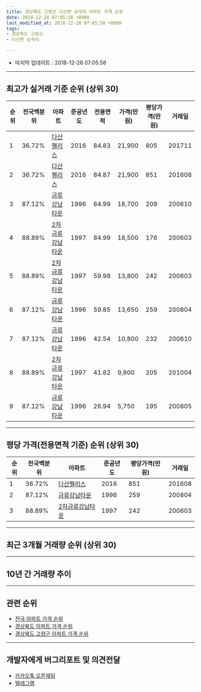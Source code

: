 ```yaml
---
title: 경상북도 고령군 다산면 상곡리 아파트 가격 순위
date: 2018-12-28 07:05:58 +0900
last_modified_at: 2018-12-28 07:05:58 +0900
tags:
- 경상북도 고령군
- 다산면 상곡리

---
```


* 마지막 업데이트 : 2018-12-28 07:05:58

---

## 최고가 실거래 기준 순위 (상위 30)


|순위|전국백분위|아파트|준공년도|전용면적|가격(만원)|평당가격(만원)|거래일|
|---|---|---|---|---|---|---|---|
|1|36.72%|[다산펠리스](https://search.naver.com/search.naver?query=%EA%B2%BD%EC%83%81%EB%B6%81%EB%8F%84+%EA%B3%A0%EB%A0%B9%EA%B5%B0+%EB%8B%A4%EC%82%B0%EB%A9%B4+%EC%83%81%EA%B3%A1%EB%A6%AC+%EB%8B%A4%EC%82%B0%ED%8E%A0%EB%A6%AC%EC%8A%A4)|2016|84.83|21,900|805|201711|
|2|36.72%|[다산펠리스](https://search.naver.com/search.naver?query=%EA%B2%BD%EC%83%81%EB%B6%81%EB%8F%84+%EA%B3%A0%EB%A0%B9%EA%B5%B0+%EB%8B%A4%EC%82%B0%EB%A9%B4+%EC%83%81%EA%B3%A1%EB%A6%AC+%EB%8B%A4%EC%82%B0%ED%8E%A0%EB%A6%AC%EC%8A%A4)|2016|84.87|21,900|851|201608|
|3|87.12%|[금류강남타운](https://search.naver.com/search.naver?query=%EA%B2%BD%EC%83%81%EB%B6%81%EB%8F%84+%EA%B3%A0%EB%A0%B9%EA%B5%B0+%EB%8B%A4%EC%82%B0%EB%A9%B4+%EC%83%81%EA%B3%A1%EB%A6%AC+%EA%B8%88%EB%A5%98%EA%B0%95%EB%82%A8%ED%83%80%EC%9A%B4)|1996|84.99|18,700|209|200610|
|4|88.89%|[2차금류강남타운](https://search.naver.com/search.naver?query=%EA%B2%BD%EC%83%81%EB%B6%81%EB%8F%84+%EA%B3%A0%EB%A0%B9%EA%B5%B0+%EB%8B%A4%EC%82%B0%EB%A9%B4+%EC%83%81%EA%B3%A1%EB%A6%AC+2%EC%B0%A8%EA%B8%88%EB%A5%98%EA%B0%95%EB%82%A8%ED%83%80%EC%9A%B4)|1997|84.99|18,500|176|200603|
|5|88.89%|[2차금류강남타운](https://search.naver.com/search.naver?query=%EA%B2%BD%EC%83%81%EB%B6%81%EB%8F%84+%EA%B3%A0%EB%A0%B9%EA%B5%B0+%EB%8B%A4%EC%82%B0%EB%A9%B4+%EC%83%81%EA%B3%A1%EB%A6%AC+2%EC%B0%A8%EA%B8%88%EB%A5%98%EA%B0%95%EB%82%A8%ED%83%80%EC%9A%B4)|1997|59.98|13,800|242|200603|
|6|87.12%|[금류강남타운](https://search.naver.com/search.naver?query=%EA%B2%BD%EC%83%81%EB%B6%81%EB%8F%84+%EA%B3%A0%EB%A0%B9%EA%B5%B0+%EB%8B%A4%EC%82%B0%EB%A9%B4+%EC%83%81%EA%B3%A1%EB%A6%AC+%EA%B8%88%EB%A5%98%EA%B0%95%EB%82%A8%ED%83%80%EC%9A%B4)|1996|59.85|13,650|259|200804|
|7|87.12%|[금류강남타운](https://search.naver.com/search.naver?query=%EA%B2%BD%EC%83%81%EB%B6%81%EB%8F%84+%EA%B3%A0%EB%A0%B9%EA%B5%B0+%EB%8B%A4%EC%82%B0%EB%A9%B4+%EC%83%81%EA%B3%A1%EB%A6%AC+%EA%B8%88%EB%A5%98%EA%B0%95%EB%82%A8%ED%83%80%EC%9A%B4)|1996|42.54|10,800|232|200610|
|8|88.89%|[2차금류강남타운](https://search.naver.com/search.naver?query=%EA%B2%BD%EC%83%81%EB%B6%81%EB%8F%84+%EA%B3%A0%EB%A0%B9%EA%B5%B0+%EB%8B%A4%EC%82%B0%EB%A9%B4+%EC%83%81%EA%B3%A1%EB%A6%AC+2%EC%B0%A8%EA%B8%88%EB%A5%98%EA%B0%95%EB%82%A8%ED%83%80%EC%9A%B4)|1997|41.82|9,800|205|201004|
|9|87.12%|[금류강남타운](https://search.naver.com/search.naver?query=%EA%B2%BD%EC%83%81%EB%B6%81%EB%8F%84+%EA%B3%A0%EB%A0%B9%EA%B5%B0+%EB%8B%A4%EC%82%B0%EB%A9%B4+%EC%83%81%EA%B3%A1%EB%A6%AC+%EA%B8%88%EB%A5%98%EA%B0%95%EB%82%A8%ED%83%80%EC%9A%B4)|1996|26.94|5,750|195|200805|


---

## 평당 가격(전용면적 기준) 순위 (상위 30)


|순위|전국백분위|아파트|준공년도|평당가격(만원)|거래일|
|---|---|---|---|---|---|
|1|36.72%|[다산펠리스](https://search.naver.com/search.naver?query=%EA%B2%BD%EC%83%81%EB%B6%81%EB%8F%84+%EA%B3%A0%EB%A0%B9%EA%B5%B0+%EB%8B%A4%EC%82%B0%EB%A9%B4+%EC%83%81%EA%B3%A1%EB%A6%AC+%EB%8B%A4%EC%82%B0%ED%8E%A0%EB%A6%AC%EC%8A%A4)|2016|851|201608|
|2|87.12%|[금류강남타운](https://search.naver.com/search.naver?query=%EA%B2%BD%EC%83%81%EB%B6%81%EB%8F%84+%EA%B3%A0%EB%A0%B9%EA%B5%B0+%EB%8B%A4%EC%82%B0%EB%A9%B4+%EC%83%81%EA%B3%A1%EB%A6%AC+%EA%B8%88%EB%A5%98%EA%B0%95%EB%82%A8%ED%83%80%EC%9A%B4)|1996|259|200804|
|3|88.89%|[2차금류강남타운](https://search.naver.com/search.naver?query=%EA%B2%BD%EC%83%81%EB%B6%81%EB%8F%84+%EA%B3%A0%EB%A0%B9%EA%B5%B0+%EB%8B%A4%EC%82%B0%EB%A9%B4+%EC%83%81%EA%B3%A1%EB%A6%AC+2%EC%B0%A8%EA%B8%88%EB%A5%98%EA%B0%95%EB%82%A8%ED%83%80%EC%9A%B4)|1997|242|200603|


---

## 최근 3개월 거래량 순위 (상위 30)


<div style="width:100%;">
    <canvas id="deal_count_ranking" height="250"></canvas>
</div>


<script>
new Chart(document.getElementById("deal_count_ranking"), {
    type: 'horizontalBar',
    data: {
        labels: ['금류강남타운', '2차금류강남타운'],
        datasets: [{
            label: '실거래 수',
            data: [5, 2],
            borderColor: "rgba(255, 0, 128, 1)",
            backgroundColor: "rgba(255, 0, 128, 0.5)",
            fill: false,
        }]
    },
    options: {
        responsive: true,
        title: {
            display: true,
            text: '최근 3개월 거래량 순위'
        },
        tooltips: {
            mode: 'index',
            intersect: false,
            callbacks: {
                title: function(tooltipItems, data) {
                    return "실거래 수:";
                },
                label: function(tooltipItem, data) {
                    return data.labels[tooltipItem.index] + ": " + tooltipItem.xLabel;
                }
            }
        },
        hover: {
            mode: 'nearest',
            intersect: true
        },
        scales: {
            xAxes: [{
                display: true,
                scaleLabel: {
                    display: true,
                    labelString: '실거래 수'
                },
                ticks: {
                    suggestedMin: 0,
                }
            }],
            yAxes: [{
                display: true,
                ticks: {
                    autoSkip: false,
                    callback: function(value, index, values) {
                        if (value.length > 15)
                            return value.substr(0, 13) + "...";
                        else
                            return value;
                    }
                },
                scaleLabel: {
                    display: false,
                }
            }]
        }
    }
});

</script>


---

## 10년 간 거래량 추이


<div style="width:100%;">
    <canvas id="deal_progress" height="250"></canvas>
</div>

<script>
new Chart(document.getElementById("deal_progress"), {
    type: 'line',
    data: {
        labels: ['200812','200901','200902','200903','200904','200905','200906','200907','200908','200909','200910','200911','200912','201001','201002','201003','201004','201005','201006','201007','201008','201009','201010','201011','201012','201101','201102','201103','201104','201105','201106','201107','201108','201109','201110','201111','201112','201201','201202','201203','201204','201205','201206','201207','201208','201209','201210','201211','201212','201301','201302','201303','201304','201305','201306','201307','201308','201309','201310','201311','201312','201401','201402','201403','201404','201405','201406','201407','201408','201409','201410','201411','201412','201501','201502','201503','201504','201505','201506','201507','201508','201509','201510','201511','201512','201601','201602','201603','201604','201605','201606','201607','201608','201609','201610','201611','201612','201701','201702','201703','201704','201705','201706','201707','201708','201709','201710','201711','201712','201801','201802','201803','201804','201805','201806','201807','201808','201809','201810','201811','201812'],
        datasets: [{
            label: '실거래 수',
            pointRadius: 1,
            data: [1, 4, 4, 7, 3, 1, 1, 4, 8, 4, 10, 2, 4, 11, 6, 13, 5, 4, 5, 4, 12, 8, 15, 12, 15, 14, 15, 21, 6, 13, 11, 7, 13, 11, 11, 8, 12, 9, 12, 9, 8, 8, 3, 10, 8, 0, 10, 8, 9, 8, 5, 19, 11, 12, 7, 5, 3, 4, 6, 16, 8, 6, 13, 18, 14, 11, 10, 10, 6, 7, 8, 1, 3, 5, 2, 11, 10, 6, 5, 6, 3, 2, 5, 3, 4, 1, 2, 7, 3, 3, 4, 3, 5, 2, 4, 3, 3, 1, 8, 6, 4, 6, 6, 4, 4, 7, 1, 7, 4, 5, 2, 6, 5, 6, 6, 2, 3, 3, 3, 1, 3],
            borderColor: "rgba(255, 201, 14, 1)",
            backgroundColor: "rgba(255, 201, 14, 0.5)",
            fill: true,
        }]
    },
    options: {
        responsive: true,
        title: {
            display: true,
            text: '10년간 거래량 추이'
        },
        tooltips: {
            mode: 'index',
            intersect: false,
        },
        hover: {
            mode: 'nearest',
            intersect: true
        },
        scales: {
            xAxes: [{
                display: true,
                scaleLabel: {
                    display: true,
                    labelString: '년/월'
                }
            }],
            yAxes: [{
                display: true,
                ticks: {
                    suggestedMin: 0,
                },
                scaleLabel: {
                    display: true,
                    labelString: '실거래 수'
                }
            }]
        }
    }
});

</script>


---

## 관련 순위

- [전국 아파트 가격 순위](https://inasie.github.io/apt-ranking/전국)
- [경상북도 아파트 가격 순위](https://inasie.github.io/apt-ranking/경상북도)
- [경상북도 고령군 아파트 가격 순위](https://inasie.github.io/apt-ranking/경상북도-고령군)


---

## 개발자에게 버그리포트 및 의견전달

- [카카오톡 오픈채팅](https://open.kakao.com/o/gLJUAP4)
- [텔레그램](https://t.me/inasie)

